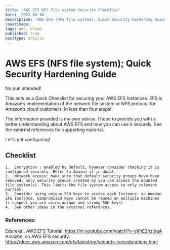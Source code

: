 ```yaml
---
title: 'AWS EFS NFS file system Security Checklist'
date: '2022-06-16'
description: 'AWS EFS (NFS file system); Quick Security Hardening Guide - This acts as a Quick Checklist to configuring your AWS EFS securely. This is Amazon’s implementation of the network file system or NFS protocol for Amazon’s cloud customers.'
coverimage: 
tags: aws, cloud
published: true
posttype: article
---
```


# AWS EFS (NFS file system); Quick Security Hardening Guide

No pun intended!

This acts as a Quick Checklist for securing your AWS EFS Instances. EFS is Amazon’s implementation of the network file system or NFS protocol for Amazon’s cloud customers. In less than four steps!

The information provided is my own advise. I hope to provide you with a better understanding about AWS EFS and how you can use it securely. See the external references for supporting material.

Let's get configuring!

## Checklist 

	1.	Encryption : enabled by default, however consider checking it is configured securely. Refer to Amazon if in doubt.
	2.	Network access: make sure that default security groups have been removed; only security groups created by you can access the mounted file system(s). This limits the file system access to only relevant parties. 
	3.	Consider using unique SSH keys to access each Instance: an Amazon EFS instance. Compromised keys cannot be reused on multiple machines (i suspect you are using unique and strong SSH keys)
	4.	See other ideas in the external references.  

### References:

Edureka!, AWS EFS Tutorial: https://m.youtube.com/watch?v=yKhE2hzlbqA
Amazon, on AWS EFS security: https://docs.aws.amazon.com/efs/latest/ug/security-considerations.html